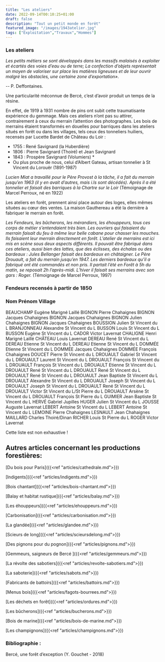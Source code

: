 ```yaml
---
title: "Les ateliers"
date: 2022-09-14T00:10:25+01:00
draft: false
description: "Tout un petit monde en forêt"
featured_image: "/images/1943atelier.jpg"
tags: ["Exploitation","Travaux","Hommes"]
---
```

### Les ateliers

*Les petits métiers se sont développés dans les massifs malaisés à exploiter et écartés des voies d’eau ou
de terre; La confection d’objets représentait un moyen de valoriser sur place les matières ligneuses et de
leur ouvrir malgré les obstacles, une certaine zone d’exportation»*.
 
-- P. Deffontaines.

Une particularité méconnue de Bercé, c’est d’avoir produit un temps de la résine.

En effet, de 1919 à 1931 nombre de pins ont subit cette traumatisante expérience du gemmage.
Mais ces ateliers n’ont pas su attirer, contrairement à ceux du merrain l’attention des photographes. 
Les bois de merrains étaient transformés en douelles pour barriques dans les ateliers situés en forêt ou
dans les villages, tels ceux des tonneliers huiliers, recensés par Lucette Bardet de Château du Loir :
* 1755 : René Savignard (la Huberdière)
* 1806 : Pierre Savignard (Thoiré) et Jean Savignard
* 1843 : Prospère Savignard (Volumiers) * 
* Ou plus proche de nous, celui d’Albert Gateau, artisan tonnelier à St Vincent du Lorouër (1891-1987)

*Lucien Miat a travaillé pour le Père Provost à la tâche, il a fait du merrain jusqu’en 1963 (il y en avait
d’autres, mais i.ls sont décédés).
Après il a été tonnelier et faisait des barriques à la Chartre sur le Loir*
(Témoignage de Marcel Perroux, né en 1922)

Les ateliers en forêt, prennent ainsi place autour des loges, elles mêmes situées au cœur des ventes.
La maison Gauthereau a été la dernière à fabriquer le merrain en forêt.

*Les Fendeurs, les bûcherons, les mérandiers, les éhouppeurs, 
tous ces corps de métier s’entendaient très bien.
Les ouvriers qui faisaient du merrain faisait du feu à même 
leur belle cabane pour chasser les mouches.
Ils faisaient leur merrain directement en forêt.*
*L’atelier de merrains est ici mis en scène sous deux aspects différents.
Il pouvait être fabriqué dans ces ateliers, aussi bien des lattes, 
que des éclisses, des échalas ou des
bardeaux : Jules Bellanger faisait des bardeaux en châtaigner.
Le Père Drouault, a fait du merrain jusqu’en 1947.
Les derniers bardeaux qu’il a fabriqué ont été commandés et non pris.
Il partait l’été en Forêt à 5h du matin, se reposait 2h l’après-midi.
L’hiver il faisait ses merrains avec son gars : Roger.*
(Témoignage de Marcel Perroux, 1997)

### Fendeurs recensés à partir de 1850

   ### Nom	Prénom	Village
   
  BEAUCHAMP	Eugène	Marigné Laillé
  BIGNON	Pierre	   Chahaignes
  BIGNON	Jacques	   Chahaignes
  BIGNON	Jacques	   Chahaignes
  BIGNON	Julien	   Chahaignes
  BIGNON	Jacques	   Chahaignes
  BOUSSION Julien	   St Vincent du L
  BRANJONNEAU	Alexandre	St Vincent du L
  BUSSON 	Louis	St Vincent du L
  BUSSON 	Eugène	St Vincent du L
  CADOR	Victor	Lavernat
  CHALIGNE	Henri	Marigné Laillé
  CHÂTEAU	Louis	Lavernat
  DEREAU	René	St Vincent du L
  DEREAU	Etienne	St Vincent du L
  DEREAU	Etienne	St Vincent du L
  DOMMÉE	Etienne	St Vincent du L
  DOMMÉE	Jacques	Chahaignes
  DOMMÉE	François	Chahaignes
  DOUCET	Pierre	St Vincent du L
  DROUAULT	Gabriel 	St Vincent du L
  DROUAULT	Laurent	St Vincent du L
  DROUAULT	François	St Vincent du L
  DROUAULT	François	St Vincent du L
  DROUAULT	Etienne	St Vincent du L
  DROUAULT	René	St Vincent du L
  DROUAULT	René	St Vincent du L
  DROUAULT	René	St Vincent du L
  DROUAULT	Jean Baptiste	St Vincent du L
  DROUAULT	Alexandre	St Vincent du L
  DROUAULT	Joseph	St Vincent du L
  DROUAULT	Joseph	St Vincent du L
  DROUAULT	René	St Vincent du L
  DROUAULT	Victor	St Vincent du L/St Pierre du L
  DROUAULT	Arsène	St Vincent du L
  DROUAULT	François	St Pierre du L
  GUIMIER	Jean Baptiste	St Vincent du L
  HERVÉ	Gabriel	Jupilles
  HUGER	Julien	St Vincent du L
  JOUSSE	Auguste	Lavernat
  LEBERT	Antoine	St Vincent du L
  LEBERT	Antoine	St Vincent du L
  LEMOINE	Pierre	Chahaignes
  LESNAULT	Jean	Chahaignes
  MAILLARD	Charles	Thoiré/Dinan
  RICHER	Louis	St Pierre du L
  ROGER	Victor	Lavernat 
  
  Cette liste est non exhaustive !

## Autres articles concernant les productions forestières: ## 

[Du bois pour Paris]({{<ref "articles/cathedrale.md">}})

[Indigents]({{<ref "articles/indigents.md">}})

[Bois chantant]({{<ref "articles/bois-chantant.md">}})

[Balay et habitat rustique]({{<ref "articles/balay.md">}})

[Les éhouppeurs]({{<ref "articles/ehouppeurs.md">}})

[Carbonisation]({{<ref "articles/carbonisation.md">}})

[La glandée]({{<ref "articles/glandee.md">}})

[Scieurs de long]({{<ref "articles/scieursdelong.md">}})

[Des pignons pour du pognon]({{<ref "articles/pignons.md">}})

[Gemmeurs, saigneurs de Bercé ]({{<ref "articles/gemmeurs.md">}})

[La révolte des sabotiers]({{<ref "articles/revolte-sabotiers.md">}})

[La saboterie]({{<ref "articles/sabots.md">}})

[Fabricants de battoirs]({{<ref "articles/battoirs.md">}})

[Menus bois]({{<ref "articles/fagots-bourrees.md">}})

[Les déchets en forêt]({{<ref "articles/ordures.md">}})

[Les bûcherons]({{<ref "articles/bucherons.md">}})

[Bois de marine]({{<ref "articles/bois-de-marine.md">}})

[Les champignons]({{<ref "articles/champignons.md">}})



### Bibliographie :

Bercé, une forêt d’exception (Y. Gouchet - 2018)
